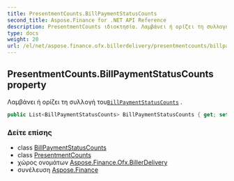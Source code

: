 ```yaml
---
title: PresentmentCounts.BillPaymentStatusCounts
second_title: Aspose.Finance for .NET API Reference
description: PresentmentCounts ιδιοκτησία. Λαμβάνει ή ορίζει τη συλλογή τουBillPaymentStatusCounts .
type: docs
weight: 20
url: /el/net/aspose.finance.ofx.billerdelivery/presentmentcounts/billpaymentstatuscounts/
---
```

## PresentmentCounts.BillPaymentStatusCounts property

Λαμβάνει ή ορίζει τη συλλογή του[`BillPaymentStatusCounts`](../../billpaymentstatuscounts/) .

```csharp
public List<BillPaymentStatusCounts> BillPaymentStatusCounts { get; set; }
```

### Δείτε επίσης

* class [BillPaymentStatusCounts](../../billpaymentstatuscounts/)
* class [PresentmentCounts](../)
* χώρος ονομάτων [Aspose.Finance.Ofx.BillerDelivery](../../presentmentcounts/)
* συνέλευση [Aspose.Finance](../../../)


